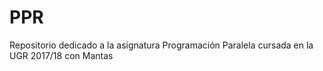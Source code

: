 # PPR
Repositorio dedicado a la asignatura Programación Paralela cursada en la UGR 2017/18 con Mantas
